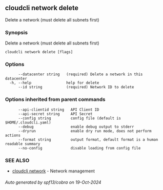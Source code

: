 ## cloudcli network delete

Delete a network (must delete all subnets first)

### Synopsis

Delete a network (must delete all subnets first)

```
cloudcli network delete [flags]
```

### Options

```
      --datacenter string   (required) Delete a network in this datacenter
  -h, --help                help for delete
      --id string           (required) Network ID to delete
```

### Options inherited from parent commands

```
      --api-clientid string   API Client ID
      --api-secret string     API Secret
      --config string         config file (default is $HOME/.cloudcli.yaml)
      --debug                 enable debug output to stderr
      --dryrun                enable dry run mode, does not perform actions
      --format string         output format, default format is a human readable summary
      --no-config             disable loading from config file
```

### SEE ALSO

* [cloudcli network](cloudcli_network.md)	 - Network management

###### Auto generated by spf13/cobra on 19-Oct-2024
